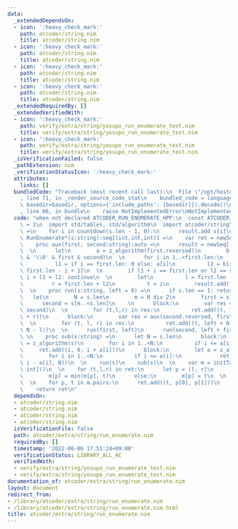 ```yaml
---
data:
  _extendedDependsOn:
  - icon: ':heavy_check_mark:'
    path: atcoder/string.nim
    title: atcoder/string.nim
  - icon: ':heavy_check_mark:'
    path: atcoder/string.nim
    title: atcoder/string.nim
  - icon: ':heavy_check_mark:'
    path: atcoder/string.nim
    title: atcoder/string.nim
  - icon: ':heavy_check_mark:'
    path: atcoder/string.nim
    title: atcoder/string.nim
  _extendedRequiredBy: []
  _extendedVerifiedWith:
  - icon: ':heavy_check_mark:'
    path: verify/extra/string/yosupo_run_enumerate_test.nim
    title: verify/extra/string/yosupo_run_enumerate_test.nim
  - icon: ':heavy_check_mark:'
    path: verify/extra/string/yosupo_run_enumerate_test.nim
    title: verify/extra/string/yosupo_run_enumerate_test.nim
  _isVerificationFailed: false
  _pathExtension: nim
  _verificationStatusIcon: ':heavy_check_mark:'
  attributes:
    links: []
  bundledCode: "Traceback (most recent call last):\n  File \"/opt/hostedtoolcache/Python/3.10.8/x64/lib/python3.10/site-packages/onlinejudge_verify/documentation/build.py\"\
    , line 71, in _render_source_code_stat\n    bundled_code = language.bundle(stat.path,\
    \ basedir=basedir, options={'include_paths': [basedir]}).decode()\n  File \"/opt/hostedtoolcache/Python/3.10.8/x64/lib/python3.10/site-packages/onlinejudge_verify/languages/nim.py\"\
    , line 86, in bundle\n    raise NotImplementedError\nNotImplementedError\n"
  code: "when not declared ATCODER_RUN_ENUMERATE_HPP:\n  const ATCODER_RUN_ENUMERATE_HPP*\
    \ = 1\n  import std/tables, std/algorithm\n  import atcoder/string\n  proc reversed*(s:string):string\
    \ =\n    for i in countdown(s.len - 1, 0):\n      result.add s[i]\n  \n  proc\
    \ RunEnumerate*(s:string):seq[(int,int,int)] =\n    var ret = newSeq[(int,int,int)]()\n\
    \    proc aux(first, second:string):auto =\n      result = newSeq[(int,int,int)]()\n\
    \  \n      let\n        a = z_algorithm(first.reversed)\n        b = z_algorithm(second\
    \ & '\\0' & first & second)\n  \n      for i in 1..<first.len:\n        let\n\
    \          l1 = if i == first.len: 0 else: a[i]\n          l2 = b[second.len +\
    \ first.len - i + 1]\n  \n        if l1 + i == first.len or l2 == second.len or\
    \ i > l1 + l2: continue\n  \n        let\n          l = first.len - i - l1\n \
    \         r = first.len + l2\n          t = i\n        result.add((t, l, r))\n\
    \  \n    proc run(s:string, left = 0) =\n      if s.len == 1: return\n  \n   \
    \   let\n        N = s.len\n        m = N div 2\n        first = s[0..<m]\n  \
    \      second = s[m..<s.len]\n    \n      block:\n        var res = aux(first,\
    \ second)\n  \n        for (t,l,r) in res:\n          ret.add((t, left + l, left\
    \ + r))\n      block:\n        var res = aux(second.reversed, first.reversed)\n\
    \  \n        for (t, l, r) in res:\n          ret.add((t, left + N - r, left +\
    \ N - l))\n  \n      run(first, left)\n      run(second, left + first.len)\n \
    \ \n    proc sub(s:string) =\n      let N = s.len\n      block:\n        let a\
    \ = z_algorithm(s)\n        for i in 1..<N:\n          if i <= a[i]:\n       \
    \     ret.add((i, 0, i + a[i]))\n      block:\n        let a = z_algorithm(s.reversed)\n\
    \        for i in 1..<N:\n          if i <= a[i]:\n            ret.add((i, N -\
    \ i - a[i], N))\n  \n    run(s)\n    sub(s)\n  \n    var m = initTable[(int,int),\
    \ int]()\n  \n    for (t,l,r) in ret:\n      let p = (l, r)\n      if p in m:\n\
    \        m[p] = min(m[p], t)\n      else:\n        m[p] = t\n  \n    ret.setLen(0)\n\
    \  \n    for p, t in m.pairs:\n      ret.add((t, p[0], p[1]))\n    ret.sort\n\
    \    return ret\n"
  dependsOn:
  - atcoder/string.nim
  - atcoder/string.nim
  - atcoder/string.nim
  - atcoder/string.nim
  isVerificationFile: false
  path: atcoder/extra/string/run_enumerate.nim
  requiredBy: []
  timestamp: '2022-06-06 17:51:24+09:00'
  verificationStatus: LIBRARY_ALL_AC
  verifiedWith:
  - verify/extra/string/yosupo_run_enumerate_test.nim
  - verify/extra/string/yosupo_run_enumerate_test.nim
documentation_of: atcoder/extra/string/run_enumerate.nim
layout: document
redirect_from:
- /library/atcoder/extra/string/run_enumerate.nim
- /library/atcoder/extra/string/run_enumerate.nim.html
title: atcoder/extra/string/run_enumerate.nim
---
```

